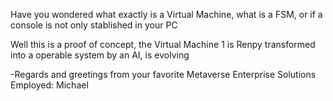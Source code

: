 Have you wondered what exactly is a Virtual Machine, what is a FSM, or if a console is not only stablished in your PC


Well this is a proof of concept, the Virtual Machine 1 is Renpy transformed into a operable system by an AI, is evolving


-Regards and greetings from your favorite Metaverse Enterprise Solutions Employed: Michael 
